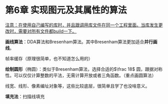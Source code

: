 # 第6章 实现图元及其属性的算法



<u>注意：在使用自己编写的库时，并且跟调用库文件在同一个工程里面。当库发生更改时，需要对所有文件都build一下。</u>

**画线算法**：DDA算法和Bresenham算法。其中Bresenham算法更加适合**并行画线**。

帧率缓存（原理很简单，也不知道怎么用的）

**绘制圆形**（椭圆）：类似于Bresenham算法，选择合适的$\frac 18$ 圆，跟据对称性。可以仅仅计算整数的平法，无需计算开放或者三角函数。（重点画圆算法）

线宽、线形、像素编址对象等，这些比较底层，很简单且学了也没啥意义。

**填充法**：扫描线填充

